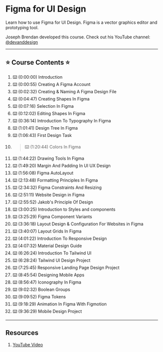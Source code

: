 # Figma for UI Design

Learn how to use Figma for UI Design. Figma is a vector graphics editor and prototyping tool.

Joseph Brendan developed this course. Check out his YouTube channel: <a href="https://www.youtube.com/@devanddesign" target="_blank">@devanddesign</a>

---

## ⭐️ Course Contents ⭐️

1. ⌨️ (0:00:00) Introduction
1. ⌨️ (0:00:55) Creating A Figma Account
1. ⌨️ (0:02:32) Creating & Naming A Figma Design File
1. ⌨️ (0:04:47) Creating Shapes In Figma
1. ⌨️ (0:07:16) Selection In Figma  
1. ⌨️ (0:12:02) Editing Shapes In Figma
1. ⌨️ (0:36:14) Introduction To Typography In Figma
1. ⌨️ (1:01:41) Design Tree In Figma
1. ⌨️ (1:06:43) First Design Task 
1. >⌨️ (1:20:44) Colors In Figma
1. ⌨️ (1:44:22) Drawing Tools In Figma
1. ⌨️ (1:49:20) Margin And Padding In UI UX Design
1. ⌨️ (1:56:08) Figma AutoLayout
1. ⌨️ (2:13:48) Formatting Principles In Figma
1. ⌨️ (2:34:32) Figma Constraints And Resizing
1. ⌨️ (2:51:11) Website Design in Figma
1. ⌨️ (2:55:52) Jakob's Principle Of Design
1. ⌨️ (3:00:25) Introduction to Styles and components
1. ⌨️ (3:25:29) Figma Component Variants
1. ⌨️ (3:36:18) Layout Design & Configuration For Websites in Figma
1. ⌨️ (3:40:07) Layout Grids In Figma
1. ⌨️ (4:01:22) Introduction To Responsive Design
1. ⌨️ (4:07:32) Material Design Guide
1. ⌨️ (6:26:24) Introduction To Tailwind UI
1. ⌨️ (6:28:24) Tailwind UI Design Project
1. ⌨️ (7:25:45) Responsive Landing Page Design Project
1. ⌨️ (8:45:54) Designing Mobile Apps
1. ⌨️ (8:56:47) Iconography In Figma
1. ⌨️ (9:02:32) Boolean Groups
1. ⌨️ (9:09:52) Figma Tokens
1. ⌨️ (9:18:29) Animation In Figma With Figmotion
1. ⌨️ (9:36:29) Mobile Design Project

---

## Resources

1. <a href="https://youtu.be/jwCmIBJ8Jtc" target="_blank">YouTube Video</a>